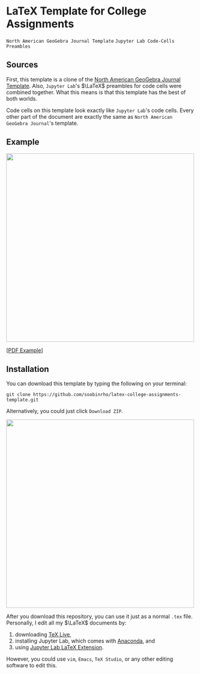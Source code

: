 # LaTeX Template for College Assignments
`North American GeoGebra Journal Template` 
`Jupyter Lab Code-Cells Preambles`

## Sources
First, this template is a clone of the 
[North American GeoGebra Journal Template](https://github.com/jamesquinlan/nagj). 
Also, `Jupyter Lab`'s $\LaTeX$ preambles for
code cells were combined together.
What this means is that this template has
the best of both worlds. 

Code cells on this template look exactly like `Jupyter Lab`'s
code cells. Every other part of the document
are exactly the same as `North American GeoGebra Journal`'s template.

## Example
<img src="https://user-images.githubusercontent.com/19341857/174758273-d4410ce1-afe4-4d4e-8229-1f069ee8a165.png" width="500px">

[[PDF Example](main.pdf)]

## Installation
You can download this template by typing the following on your terminal:

```
git clone https://github.com/soobinrho/latex-college-assignments-template.git
```

Alternatively, you could just click `Download ZIP`.

<img src="https://user-images.githubusercontent.com/19341857/174758825-c2caf22c-29cb-4ffa-816c-5ad1c4a0613e.png" width="500px">

After you download this repository, you can use it just as a normal `.tex` file. 
Personally, I edit all my $\LaTeX$ documents by:
1. downloading [TeX Live](https://www.tug.org/texlive/),
2. installing Jupyter Lab, which comes with [Anaconda](https://www.anaconda.com/), and
3. using [Jupyter Lab LaTeX Extension](https://github.com/jupyterlab/jupyterlab-latex).

However, you could use `vim`, `Emacs`, `TeX Studio`, or any other
editing software to edit this.

<br>
<br>
<br>
